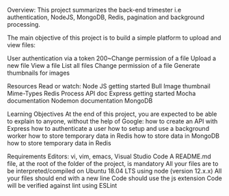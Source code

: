 Overview:
This project summarizes the back-end trimester i.e authentication, NodeJS, MongoDB, Redis, pagination and background processing.

The main objective of this project is to build a simple platform to upload and view files:

User authentication via a token
200~Change permission of a file
Upload a new file
View a file
List all files
Change permission of a file
Generate thumbnails for images

Resources
Read or watch:
Node JS getting started
Bull
Image thumbnail
Mime-Types
Redis
Process API doc
Express getting started
Mocha documentation
Nodemon documentation
MongoDB

Learning Objectives
At the end of this project, you are expected to be able to explain to anyone, without the help of Google:
how to create an API with Express
how to authenticate a user
how to setup and use a background worker
how to store temporary data in Redis
how to store data in MongoDB
how to store temporary data in Redis

Requirements
Editors: vi, vim, emacs, Visual Studio Code
A README.md file, at the root of the folder of the project, is mandatory
All your files are to be interpreted/compiled on Ubuntu 18.04 LTS using node (version 12.x.x)
All your files should end with a new line
Code should use the js extension
Code will be verified against lint using ESLint
